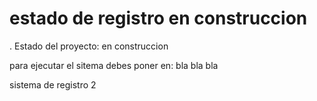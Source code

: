 <h1> estado de registro en construccion </h1>

. Estado del proyecto: en construccion

para ejecutar el sitema debes poner en:
bla bla bla

sistema de registro 2
